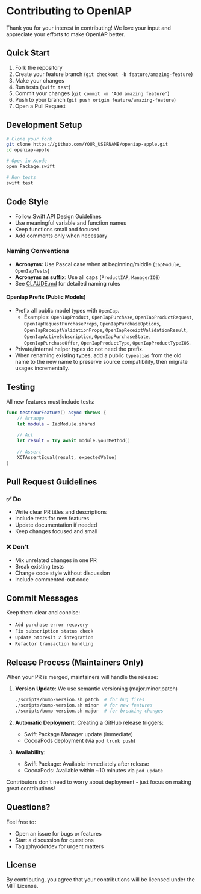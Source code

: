 # Contributing to OpenIAP

Thank you for your interest in contributing! We love your input and appreciate your efforts to make OpenIAP better.

## Quick Start

1. Fork the repository
2. Create your feature branch (`git checkout -b feature/amazing-feature`)
3. Make your changes
4. Run tests (`swift test`)
5. Commit your changes (`git commit -m 'Add amazing feature'`)
6. Push to your branch (`git push origin feature/amazing-feature`)
7. Open a Pull Request

## Development Setup

```bash
# Clone your fork
git clone https://github.com/YOUR_USERNAME/openiap-apple.git
cd openiap-apple

# Open in Xcode
open Package.swift

# Run tests
swift test
```

## Code Style

- Follow Swift API Design Guidelines
- Use meaningful variable and function names
- Keep functions small and focused
- Add comments only when necessary

### Naming Conventions

- **Acronyms**: Use Pascal case when at beginning/middle (`IapModule`, `OpenIapTests`)
- **Acronyms as suffix**: Use all caps (`ProductIAP`, `ManagerIOS`)
- See [CLAUDE.md](CLAUDE.md) for detailed naming rules

#### OpenIap Prefix (Public Models)

- Prefix all public model types with `OpenIap`.
  - Examples: `OpenIapProduct`, `OpenIapPurchase`, `OpenIapProductRequest`, `OpenIapRequestPurchaseProps`, `OpenIapPurchaseOptions`, `OpenIapReceiptValidationProps`, `OpenIapReceiptValidationResult`, `OpenIapActiveSubscription`, `OpenIapPurchaseState`, `OpenIapPurchaseOffer`, `OpenIapProductType`, `OpenIapProductTypeIOS`.
- Private/internal helper types do not need the prefix.
- When renaming existing types, add a public `typealias` from the old name to the new name to preserve source compatibility, then migrate usages incrementally.

## Testing

All new features must include tests:

```swift
func testYourFeature() async throws {
    // Arrange
    let module = IapModule.shared
    
    // Act
    let result = try await module.yourMethod()
    
    // Assert
    XCTAssertEqual(result, expectedValue)
}
```

## Pull Request Guidelines

### ✅ Do

- Write clear PR titles and descriptions
- Include tests for new features
- Update documentation if needed
- Keep changes focused and small

### ❌ Don't

- Mix unrelated changes in one PR
- Break existing tests
- Change code style without discussion
- Include commented-out code

## Commit Messages

Keep them clear and concise:

- `Add purchase error recovery`
- `Fix subscription status check`
- `Update StoreKit 2 integration`
- `Refactor transaction handling`

## Release Process (Maintainers Only)

When your PR is merged, maintainers will handle the release:

1. **Version Update**: We use semantic versioning (major.minor.patch)
   ```bash
   ./scripts/bump-version.sh patch  # for bug fixes
   ./scripts/bump-version.sh minor  # for new features
   ./scripts/bump-version.sh major  # for breaking changes
   ```

2. **Automatic Deployment**: Creating a GitHub release triggers:
   - Swift Package Manager update (immediate)
   - CocoaPods deployment (via `pod trunk push`)

3. **Availability**: 
   - Swift Package: Available immediately after release
   - CocoaPods: Available within ~10 minutes via `pod update`

Contributors don't need to worry about deployment - just focus on making great contributions!

## Questions?

Feel free to:
- Open an issue for bugs or features
- Start a discussion for questions
- Tag @hyodotdev for urgent matters

## License

By contributing, you agree that your contributions will be licensed under the MIT License.
